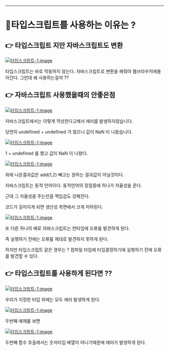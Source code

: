 
---

# 📌타입스크립트를 사용하는 이유는 ?



## 👉 타입스크립트 지만 자바스크립트도 변환

[![타입스크립트-1 image](https://slid-capture.s3.ap-northeast-2.amazonaws.com/public/capture_images/40cd45208d8c4e20a62a88e18809d52b/99404bb3-b671-4630-9080-9f3f8231fef2.png)](https://slid.cc/vdocs/40cd45208d8c4e20a62a88e18809d52b?v=d16cc2ba6d8c4efb8b2898b877efea4f&start=15.548799011444093)


타입스크립트는 바로 작동하지 않는다. 자바스크립트로 변환을 해줘야 웹브라우저에돌아간다. 그런데 왜 사용하는걸까 ??

## 👉 자바스크립트 사용했을때의 안좋은점

[![타입스크립트-1 image](https://slid-capture.s3.ap-northeast-2.amazonaws.com/public/capture_images/40cd45208d8c4e20a62a88e18809d52b/8a5bb327-ea34-47ad-a7a9-7882b2b9d358.png)](https://slid.cc/vdocs/40cd45208d8c4e20a62a88e18809d52b?v=d16cc2ba6d8c4efb8b2898b877efea4f&start=60.130929015258786)


자바스크립트에서는 이렇게 작성한다고해서 에러를 발생하지않습니다.


당연히 undefined + undefined 가 됬으니 값이 NaN 이 나왔습니다.

[![타입스크립트-1 image](https://slid-capture.s3.ap-northeast-2.amazonaws.com/public/capture_images/40cd45208d8c4e20a62a88e18809d52b/0f9e2321-87b5-44c5-8c83-b9e112151eda.png)](https://slid.cc/vdocs/40cd45208d8c4e20a62a88e18809d52b?v=d16cc2ba6d8c4efb8b2898b877efea4f&start=74.31312802098084)


1 + undefined 를 했고 값이 NaN 이 나왔다.

[![타입스크립트-1 image](https://slid-capture.s3.ap-northeast-2.amazonaws.com/public/capture_images/40cd45208d8c4e20a62a88e18809d52b/c6a17c6d-d2d2-4541-af0d-de1601e8ee73.png)](https://slid.cc/vdocs/40cd45208d8c4e20a62a88e18809d52b?v=d16cc2ba6d8c4efb8b2898b877efea4f&start=87.74393005149841)





위에 나온결과값은 add(1,2) 빼고는 원하는 결과값이 아닐것이다.


자바스크립트는 동적 언어이다. 동적언어의 장점중에 하나가 자율성을 준다.


근데 그 자율성을 주는만큼 책임감도 강해진다.





코드가 길어지게 되면 생산성 측면에서 크게 저하된다.

[![타입스크립트-1 image](https://slid-capture.s3.ap-northeast-2.amazonaws.com/public/capture_images/40cd45208d8c4e20a62a88e18809d52b/313ca45b-abb1-4b5a-bd81-0610f835b0c6.png)](https://slid.cc/vdocs/40cd45208d8c4e20a62a88e18809d52b?v=d16cc2ba6d8c4efb8b2898b877efea4f&start=167.6553048898506)


또 다른 하나의 예로 자바스크립트는 런타임에 오류를 발견하게 된다.


즉 실행하기 전에는 오류를 제대로 발견하지 못하게 된다.


하지만 타입스크립트 같은 경우는 ? 컴파일 타임에 타입결정하기에 실행하기 전에 오류를 발견할 수 있다.

## 👉 타입스크립트를 사용하게 된다면 ??


[![타입스크립트-1 image](https://slid-capture.s3.ap-northeast-2.amazonaws.com/public/capture_images/40cd45208d8c4e20a62a88e18809d52b/a5cb69f9-752a-4dab-8cfb-97db808fc74f.png)](https://slid.cc/vdocs/40cd45208d8c4e20a62a88e18809d52b?v=d16cc2ba6d8c4efb8b2898b877efea4f&start=336.79539076873397)


우리가 지정한 타입 외에는 모두 에러 발생하게 된다.

[![타입스크립트-1 image](https://slid-capture.s3.ap-northeast-2.amazonaws.com/public/capture_images/40cd45208d8c4e20a62a88e18809d52b/ff5f7ec6-ce85-439f-bb79-c52fbaf95f88.png)](https://slid.cc/vdocs/40cd45208d8c4e20a62a88e18809d52b?v=d16cc2ba6d8c4efb8b2898b877efea4f&start=354.01113284025956)


두번째 예제를 보면

[![타입스크립트-1 image](https://slid-capture.s3.ap-northeast-2.amazonaws.com/public/capture_images/40cd45208d8c4e20a62a88e18809d52b/a38d9542-5e75-4231-8fed-81dbcbc598db.png)](https://slid.cc/vdocs/40cd45208d8c4e20a62a88e18809d52b?v=d16cc2ba6d8c4efb8b2898b877efea4f&start=426.09142475967406)


두번째 함수 호출에서는 숫자타입 배열이 아니기때문에 에러가 발생하게 된다.

